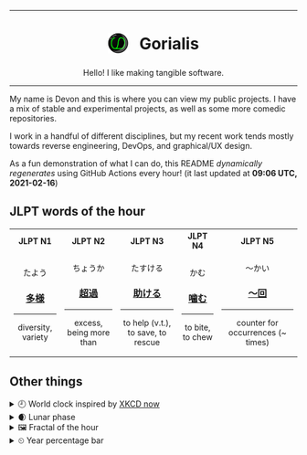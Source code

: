 ***

<h1 align="center">
<sub>
    <img src="readme/resources/avatar.png" height="36">
</sub>
&nbsp;
Gorialis
</h1>
<p align="center">
Hello! I like making tangible software.
</p>

***

My name is Devon and this is where you can view my public projects. I have a mix of stable and experimental projects, as well as some more comedic repositories.

I work in a handful of different disciplines, but my recent work tends mostly towards reverse engineering, DevOps, and graphical/UX design.

As a fun demonstration of what I can do, this README *dynamically regenerates* using GitHub Actions every hour! (it last updated at **09:06 UTC, 2021-02-16**)

<h2>JLPT words of the hour</h2>
<table>
    <tr>
        <th>JLPT N1</th>
        <th>JLPT N2</th>
        <th>JLPT N3</th>
        <th>JLPT N4</th>
        <th>JLPT N5</th>
    </tr>
    <tr>
        <td>
            <p align="center">たよう</p>
            <h3 align="center"><b><a href="https://jisho.org/search/%E5%A4%9A%E6%A7%98">多様</a></b></h3>
            <hr>
            <p align="center">diversity,<wbr> variety</p>
        </td>
        <td>
            <p align="center">ちょうか</p>
            <h3 align="center"><b><a href="https://jisho.org/search/%E8%B6%85%E9%81%8E">超過</a></b></h3>
            <hr>
            <p align="center">excess,<wbr> being more than</p>
        </td>
        <td>
            <p align="center">たすける</p>
            <h3 align="center"><b><a href="https://jisho.org/search/%E5%8A%A9%E3%81%91%E3%82%8B">助ける</a></b></h3>
            <hr>
            <p align="center">to help (v.t.),<wbr> to save,<wbr> to rescue</p>
        </td>
        <td>
            <p align="center">かむ</p>
            <h3 align="center"><b><a href="https://jisho.org/search/%E5%99%9B%E3%82%80">噛む</a></b></h3>
            <hr>
            <p align="center">to bite,<wbr> to chew</p>
        </td>
        <td>
            <p align="center">～かい</p>
            <h3 align="center"><b><a href="https://jisho.org/search/%EF%BD%9E%E5%9B%9E">～回</a></b></h3>
            <hr>
            <p align="center">counter for occurrences (~ times)</p>
        </td>
    </tr>
</table>

<h2>Other things</h2>
<details>
<summary>🕘  World clock inspired by <a href="https://xkcd.com/now">XKCD now</a></summary>

> <img src="generated/now.png" width="512">

</details>
<details>
<summary>🌒 Lunar phase</summary>

The moon is approximately 17.75% through its phase (Waxing Crescent).

</details>
<details>
<summary>&#x1f5bc; Fractal of the hour</summary>

> <img src="generated/fractal.png" width="512">

</details>
<details>
<summary>&#x23f2; Year percentage bar</summary>
<pre><code>2021 [██▁▁▁▁▁▁▁▁▁▁▁▁▁▁▁▁▁▁] 12.71%</code></pre>
</details>
